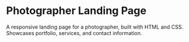 # Photographer Landing Page
A responsive landing page for a photographer, built with HTML and CSS. Showcases portfolio, services, and contact information.
